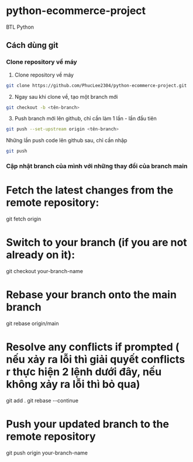 # python-ecommerce-project
BTL Python


## Cách dùng git

### Clone repository về máy
1. Clone repository về máy
```bash
git clone https://github.com/PhucLee2304/python-ecommerce-project.git
```

2. Ngay sau khi clone về, tạo một branch mới

```bash
git checkout -b <tên-branch>
```

3. Push branch mới lên github, chỉ cần làm 1 lần - lần đầu tiên
```bash
git push --set-upstream origin <tên-branch>
```

Những lần push code lên github sau, chỉ cần nhập
```bash
git push
```

### Cập nhật branch của mình với những thay đổi của branch main

# Fetch the latest changes from the remote repository:
git fetch origin
# Switch to your branch (if you are not already on it):
git checkout your-branch-name
# Rebase your branch onto the main branch
git rebase origin/main
# Resolve any conflicts if prompted ( nếu xảy ra lỗi thì giải quyết conflicts r thực hiện 2 lệnh dưới đây, nếu không xảy ra lỗi thì bỏ qua)
git add .
git rebase --continue
# Push your updated branch to the remote repository
git push origin your-branch-name